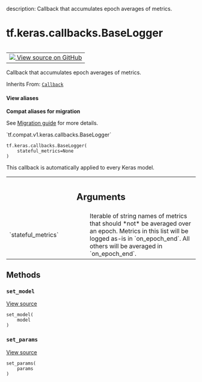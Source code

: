 description: Callback that accumulates epoch averages of metrics.

<div itemscope itemtype="http://developers.google.com/ReferenceObject">
<meta itemprop="name" content="tf.keras.callbacks.BaseLogger" />
<meta itemprop="path" content="Stable" />
<meta itemprop="property" content="__init__"/>
<meta itemprop="property" content="set_model"/>
<meta itemprop="property" content="set_params"/>
</div>

# tf.keras.callbacks.BaseLogger

<!-- Insert buttons and diff -->

<table class="tfo-notebook-buttons tfo-api nocontent" align="left">
<td>
  <a target="_blank" href="https://github.com/tensorflow/tensorflow/blob/r2.2/tensorflow/python/keras/callbacks.py#L758-L803">
    <img src="https://www.tensorflow.org/images/GitHub-Mark-32px.png" />
    View source on GitHub
  </a>
</td>
</table>



Callback that accumulates epoch averages of metrics.

Inherits From: [`Callback`](../../../tf/keras/callbacks/Callback.md)

<section class="expandable">
  <h4 class="showalways">View aliases</h4>
  <p>
<b>Compat aliases for migration</b>
<p>See
<a href="https://www.tensorflow.org/guide/migrate">Migration guide</a> for
more details.</p>
<p>`tf.compat.v1.keras.callbacks.BaseLogger`</p>
</p>
</section>

<pre class="devsite-click-to-copy prettyprint lang-py tfo-signature-link">
<code>tf.keras.callbacks.BaseLogger(
    stateful_metrics=None
)
</code></pre>



<!-- Placeholder for "Used in" -->

This callback is automatically applied to every Keras model.

<!-- Tabular view -->
 <table class="responsive fixed orange">
<colgroup><col width="214px"><col></colgroup>
<tr><th colspan="2"><h2 class="add-link">Arguments</h2></th></tr>

<tr>
<td>
`stateful_metrics`
</td>
<td>
Iterable of string names of metrics that
should *not* be averaged over an epoch.
Metrics in this list will be logged as-is in `on_epoch_end`.
All others will be averaged in `on_epoch_end`.
</td>
</tr>
</table>



## Methods

<h3 id="set_model"><code>set_model</code></h3>

<a target="_blank" href="https://github.com/tensorflow/tensorflow/blob/r2.2/tensorflow/python/keras/callbacks.py#L548-L549">View source</a>

<pre class="devsite-click-to-copy prettyprint lang-py tfo-signature-link">
<code>set_model(
    model
)
</code></pre>




<h3 id="set_params"><code>set_params</code></h3>

<a target="_blank" href="https://github.com/tensorflow/tensorflow/blob/r2.2/tensorflow/python/keras/callbacks.py#L545-L546">View source</a>

<pre class="devsite-click-to-copy prettyprint lang-py tfo-signature-link">
<code>set_params(
    params
)
</code></pre>






